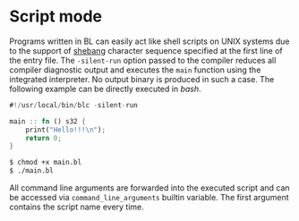 # Script mode

Programs written in BL can easily act like shell scripts on UNIX systems due to the support of [shebang](https://en.wikipedia.org/wiki/Shebang_(Unix)) character sequence specified at the first line of the entry file. The `-silent-run` option passed to the compiler reduces all compiler diagnostic output and executes the `main` function using the integrated interpreter. No output binary is produced in such a case. The following example can be directly executed in *bash*.

```rust
#!/usr/local/bin/blc -silent-run

main :: fn () s32 {
    print("Hello!!!\n");
    return 0;
}
```

```bash
$ chmod +x main.bl
$ ./main.bl
```

All command line arguments are forwarded into the executed script and can be accessed via `command_line_arguments` builtin variable. The first argument contains the script name every time.


